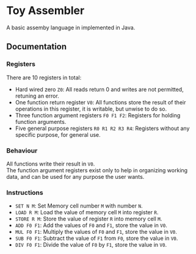 # Toy Assembler

A basic assemby language in implemented in Java.

## Documentation

### Registers

There are 10 registers in total:
- Hard wired zero `Z0`: All reads return 0 and writes are not permitted, retuning an error.
- One function return register `V0`: All functions store the result of their operations in this register, it is writable, but unwise to do so.
- Three function argument registers `F0 F1 F2`: Registers for holding function arguments.
- Five general purpose registers `R0 R1 R2 R3 R4`: Registers without any specific purpose, for general use.

### Behaviour

All functions write their result in `V0`.  
The function argument registers exist only to help in organizing working data, and can be used for any purpose the user wants.

### Instructions

- `SET N M`: Set Memory cell number `M` with number `N`.
- `LOAD R M`: Load the value of memory cell `M` into register `R`.
- `STORE R M`: Store the value of register `R` into memory cell `M`.
- `ADD F0 F1`: Add the values of `F0` and `F1`, store the value in `V0`.
- `MUL F0 F1`: Multiply the values of `F0` and `F1`, store the value in `V0`.
- `SUB F0 F1`: Subtract the value of `F1` from `F0`, store the value in `V0`.
- `DIV F0 F1`: Divide the value of `F0` by `F1`, store the value in `V0`.

